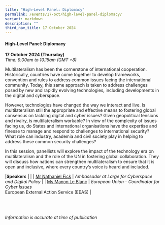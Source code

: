 ```yaml
---
title: "High–Level Panel: Diplomacy"
permalink: /events/17-oct/high-level-panel-diplomacy/
variant: markdown
description: ""
third_nav_title: 17 October 2024
---
```

#### **High-Level Panel: Diplomacy**

**17 October 2024 (Thursday)**  
*Time: 9.00am to 10.15am (GMT +8)*

Multilateralism has been the cornerstone of international cooperation. Historically, countries have come together to develop frameworks, convention and rules to address common issues facing the international community. Today, this same approach is taken to address challenges posed by new and rapidly evolving technologies, including developments in the digital and cyberspace. 

However, technologies have changed the way we interact and live. Is multilateralism still the appropriate and effective means to fostering global consensus on tackling digital and cyber issues? Given geopolitical tensions and rivalry, is multilateralism workable? In view of the complexity of issues facing us, do States and international organisations have the expertise and finesse to manage and respond to challenges to international security? What role can industry, academia and civil society play in helping to address these common security challenges? 

In this session, panellists will explore the impact of the technology era on multilateralism and the role of the UN in fostering global collaboration. They will discuss how nations can strengthen multilateralism to ensure that it is open and inclusive, where every country’s voice is heard and included. 

|**Speakers**          |                                                              |
| [Mr Nathaniel Fick](/speakers/mr-nathaniel-fick/)  | *Ambassador at Large for Cyberspace and Digital Policy*      |
| [Ms Manon Le Blanc](/speakers/ms-manon-le-blanc/)  | *European Union – Coordinator for Cyber Issues* <br>European External Action Service (EEAS)      |

<br><br><br>
*Information is accurate at time of publication*